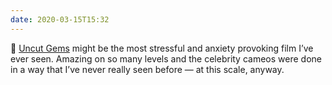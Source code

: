 ```yaml
---
date: 2020-03-15T15:32
---
```


🎥 [Uncut Gems](https://m.imdb.com/title/tt5727208/criticreviews?ref_=m_tt_ov_rt) might be the most stressful and anxiety provoking film I’ve ever seen. Amazing on so many levels and the celebrity cameos were done in a way that I’ve never really seen before — at this scale, anyway.
